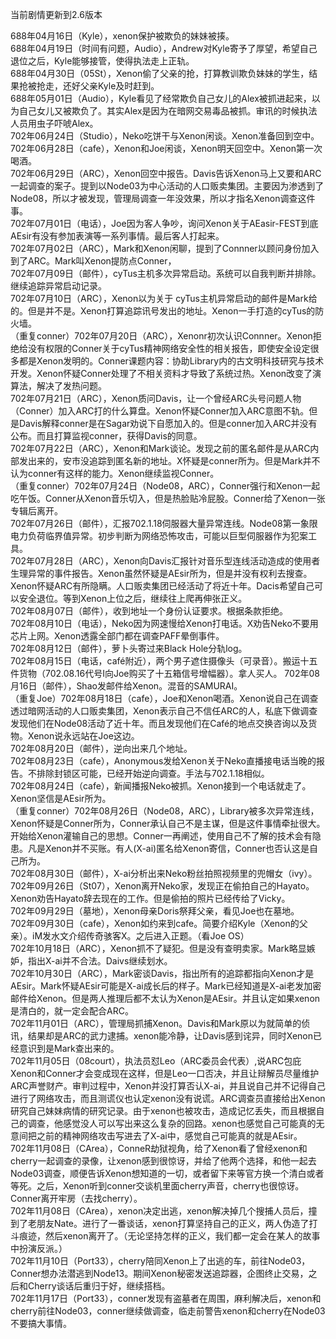 当前剧情更新到2.6版本  

688年04月16日（Kyle），xenon保护被欺负的妹妹被揍。  
688年04月19日（时间有问题，Audio），Andrew对Kyle寄予了厚望，希望自己退位之后，Kyle能够接管，使得执法走上正轨。  
688年04月30日（05St），Xenon偷了父亲的抢，打算教训欺负妹妹的学生，结果抢被抢走，还好父亲Kyle及时赶到。  
688年05月01日（Audio），Kyle看见了经常欺负自己女儿的Alex被抓进起来，以为自己女儿又被欺负了。其实Alex是因为在暗网交易毒品被抓。审讯的时候执法人员用虫子吓唬Alex。  
702年06月24日（Studio），Neko吃饼干与Xenon闲谈。Xenon准备回到空中。  
702年06月28日（cafe），Xenon和Joe闲谈，Xenon明天回空中。Xenon第一次喝酒。  
702年06月29日（ARC），Xenon回空中报告。Davis告诉Xenon马上又要和ARC一起调查的案子。提到以Node03为中心活动的人口贩卖集团。主要因为渗透到了Node08，所以才被发现，管理局调查一年没效果，所以才指名Xenon调查这件事。  
702年07月01日（电话），Joe因为客人争吵，询问Xenon关于AEasir-FEST到底AEsir有没有参加表演等一系列事情。最后客人打起来。  
702年07月02日（ARC），Mark和Xenon闲聊，提到了Connner以顾问身份加入到了ARC。Mark叫Xenon提防点Conner，  
702年07月09日（邮件），cyTus主机多次异常启动。系统可以自我判断并排除。继续追踪异常启动记录。  
702年07月10日（ARC），Xenon以为关于 cyTus主机异常启动的邮件是Mark给的。但是并不是。Xenon打算追踪讯号发出的地址。Xenon一手打造的cyTus的防火墙。  
（重复conner）702年07月20日（ARC），Xenonr初次认识Connner。Xenon拒绝给没有权限的Conner关于cyTus精神网络安全性的相关报告，即使安全设定很多都是Xenon发明的。Conner课题内容：协助Library内的古文明科技研究与技术开发。Xenon怀疑Conner处理了不相关资料才导致了系统过热。Xenon改变了演算法，解决了发热问题。  
702年07月21日（ARC），Xenon质问Davis，让一个曾经ARC头号问题人物（Conner）加入ARC打的什么算盘。Xenon怀疑Conner加入ARC意图不轨。但是Davis解释conner是在Sagar劝说下自愿加入的。但是conner加入ARC并没有公布。而且打算监视conner，获得Davis的同意。  
702年07月22日（ARC），Xenon和Mark谈论。发现之前的匿名邮件是从ARC内部发出来的，安市没追踪到匿名新的地址。X怀疑是conner所为。但是Mark并不认为conner有这样的能力。Xenon继续监视Conner。  
（重复conner）702年07月24日（Node08，ARC），Conner强行和Xenon一起吃午饭。Conner从Xenon音乐切入，但是热脸贴冷屁股。Conner给了Xenon一张专辑后离开。  
702年07月26日（邮件），汇报702.1.18伺服器大量异常连线。Node08第一象限电力负荷临界值异常。初步判断为网络恐怖攻击，可能以巨型伺服器作为犯案工具。  
702年07月28日（ARC），Xenon向Davis汇报针对音乐型连线活动造成的使用者生理异常的事件报告。Xenon虽然怀疑是AEsir所为，但是并没有权利去搜查。Xenon怀疑ARC有所隐瞒。人口贩卖集团已经活动了将近十年。Dacis希望自己可以安全退位。等到Xenon上位之后，继续往上爬再伸张正义。  
702年08月07日（邮件），收到地址一个身份认证要求。根据条款拒绝。    
702年08月10日（电话），Neko因为网速慢给Xenon打电话。X劝告Neko不要用芯片上网。Xenon透露全部门都在调查PAFF晕倒事件。  
702年08月12日（邮件），萝卜头寄过来Black Hole分轨log。  
702年08月15日（电话，café附近），两个男子遮住摄像头（可录音）。搬运十五件货物（702.08.16代号I向Joe购买了十五箱信号增幅器）。拿人买人。   702年08月16日（邮件），Shao发邮件给Xenon。混音的SAMURAI。  
（重复Joe）702年08月18日（cafe），Joe和Xenon喝酒。Xenon说自己在调查透过暗网活动的人口贩卖集团，Xenon表示自己不信任ARC的人，私底下做调查发现他们在Node08活动了近十年。而且发现他们在Café的地点交换咨询以及货物。Xenon说永远站在Joe这边。  
702年08月20日（邮件），逆向出来几个地址。   
702年08月23日（cafe），Anonymous发给Xenon关于Neko直播接电话当晚的报告。不排除封锁区可能，已经开始逆向调查。手法与702.1.18相似。  
702年08月24日（cafe），新闻播报Neko被抓。Xenon接到一个电话就走了。Xenon坚信是AEsir所为。  
（重复conner）702年08月26日（Node08，ARC），Library被多次异常连线，Xenon怀疑是Conner所为，Conner承认自己不是主谋，但是这件事情牵扯很大。开始给Xenon灌输自己的思想。Conner一再阐述，使用自己不了解的技术会有隐患。凡是Xenon并不买账。有人(X-ai)匿名给Xenon寄信，Conner也否认这是自己所为。  
702年08月30日（邮件），X-ai分析出来Neko粉丝拍照视频里的兜帽女（ivy）。  
702年09月26日（St07），Xenon离开Neko家，发现正在偷拍自己的Hayato。Xenon劝告Hayato辞去现在的工作。但是偷拍的照片已经传给了Vicky。  
702年09月29日（墓地），Xenon母亲Doris祭拜父亲，看见Joe也在墓地。  
702年09月30日（cafe），Xenon如约来到cafe。简要介绍Kyle（Xenon的父亲）。iM发水文介绍传奇骇客X。之后进入正题。（看Joe OS）   
702年10月18日（ARC），Xenon抓不了疑犯。但是没有查明卖家。Mark略显嫉妒，指出X-ai并不合法。Daivs继续划水。  
702年10月30日（ARC），Mark密谈Davis，指出所有的追踪都指向Xenon才是AEsir。Mark怀疑AEsir可能是X-ai成长后的样子。Mark已经知道是X-ai老发加密邮件给Xenon。但是两人推理后都不太认为Xenon是AEsir。并且认定如果xenon是清白的，就一定会配合ARC。  
702年11月01日（ARC），管理局抓捕Xenon。Davis和Mark原以为就简单的侦讯，结果却是ARC的武力逮捕。xenon能冷静，让Davis感到诧异，同时Xenon已经意识到是Mark查出来的。  
702年11月05日（08court），执法员怼Leo（ARC委员会代表）,说ARC包庇Xenon和Conner才会变成现在这样，但是Leo一口否决，并且让辩解员尽量维护ARC声誉财产。审判过程中，Xenon并没打算否认X-ai，并且说自己并不记得自己进行了网络攻击，而且测谎仪也认定xenon没有说谎。ARC调查员直接给出Xenon研究自己妹妹病情的研究记录。由于xenon也被攻击，造成记忆丢失，而且根据自己的调查，他感觉没人可以写出来这么复杂的回路。xenon也感觉自己可能真的无意间把之前的精神网络攻击写进去了X-ai中，感觉自己可能真的就是AEsir。  
702年11月08日（CArea），ConneR劫狱视角，给了Xenon看了曾经xenon和cherry一起调查的录像，让xenon感到很惊讶，并给了他两个选择，和他一起去Node03调查，顺便告诉Xenon想知道的一切，或者留下来等官方换一个清白或者等死。之后，Xenon听到conner交谈机里面cherry声音，cherry也很惊讶。Conner离开牢房（去找cherry）。   
702年11月08日（CArea），xenon决定出逃，xenon解决掉几个搜捕人员后，撞到了老朋友Nate。进行了一番谈话，xenon打算坚持自己的正义，两人伪造了打斗痕迹，然后xenon离开了。（无论坚持怎样的正义，我们都一定会在某人的故事中扮演反派。）  
702年11月10日（Port33），cherry陪同Xenon上了出逃的车，前往Node03，Conner想办法潜逃到Node13。期间Xenon秘密发送追踪器，企图终止交易，之后和Cherry谈话后重归于好，继续搭档。  
702年11月17日（Port33），conner发现有盗墓者在周围，麻利解决后，xenon和cherry前往Node03，conner继续做调查，临走前警告xenon和cherry在Node03不要搞大事情。  